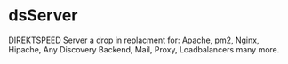 # dsServer
DIREKTSPEED Server a drop in replacment for: Apache, pm2, Nginx, Hipache, Any Discovery Backend, Mail, Proxy, Loadbalancers many more.
